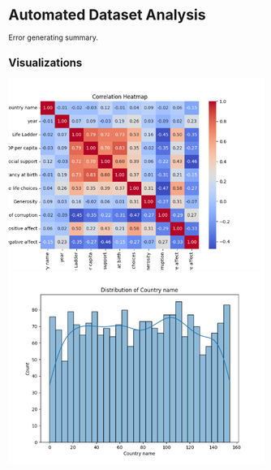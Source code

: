 # Automated Dataset Analysis

Error generating summary.

## Visualizations
![chart1_happy.png](chart1_happy.png)
![chart2_happy.png](chart2_happy.png)
